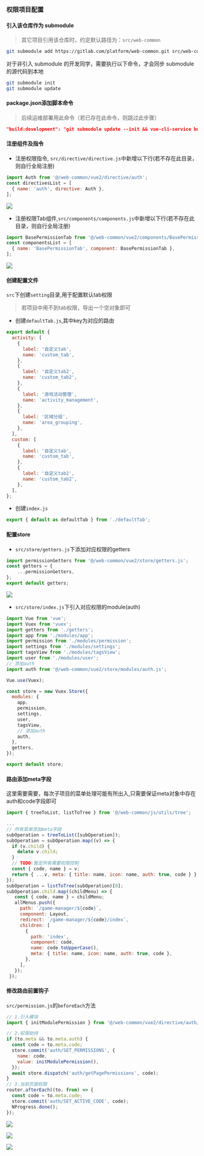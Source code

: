 ### 权限项目配置

#### 引入该仓库作为 submodule

> 其它项目引用该仓库时，约定默认路径为：`src/web-common`

```bash
git submodule add https://gitlab.com/platform/web-common.git src/web-common
```

对于非引入 submodule 的开发同学，需要执行以下命令，才会同步 submodule 的源代码到本地

```bash
git submodule init
git submodule update
```

#### package.json添加脚本命令

> 后续运维部署用此命令（若已存在此命令，则跳过此步骤）


```json
"build:development": "git submodule update --init && vue-cli-service build --mode development"
```

#### 注册组件及指令

- 注册权限指令, `src/directive/directive.js`中新增以下行(若不存在此目录，则自行全局注册)

```javascript
import Auth from '@/web-common/vue2/directive/auth';
const directivesList = [
  { name: 'auth', directive: Auth },
];
```

[![](https://s1.ax1x.com/2023/02/28/ppPpS4x.png#alt=ppPpS4x.png)](https://imgse.com/i/ppPpS4x)

- 注册权限Tab组件,`src/components/components.js`中新增以下行(若不存在此目录，则自行全局注册)

```javascript
import BasePermissionTab from '@/web-common/vue2/components/BasePermissionTab';
const componentsList = [
  { name: 'BasePermissionTab', component: BasePermissionTab },
];
```

[![](https://s1.ax1x.com/2023/02/28/ppPpC8K.png#alt=ppPpC8K.png)](https://imgse.com/i/ppPpC8K)

<a name="bba0d682"></a>
#### 创建配置文件

`src`下创建`setting`目录,用于配置默认tab权限

> 若项目中用不到tab权限，导出一个空对象即可


- 创建`defaultTab.js`,其中key为对应的路由

```javascript
export default {
  activity: [
    {
      label: '自定义tab',
      name: 'custom_tab',
    },
    {
      label: '自定义tab2',
      name: 'custom_tab2',
    },
    {
      label: '游戏活动管理',
      name: 'activity_management',
    },
    {
      label: '区域分组',
      name: 'area_grouping',
    },
  ],
  custom: [
    {
      label: '自定义tab',
      name: 'custom_tab',
    },
    {
      label: '自定义tab2',
      name: 'custom_tab2',
    },
  ],
};
```

- 创建`index.js`

```javascript
export { default as defaultTab } from './defaultTab';
```

#### 配置store

- `src/store/getters.js`下添加对应权限的getters

```javascript
import permissionGetters from '@/web-common/vue2/store/getters.js';
const getters = {
	...permissionGetters,
};
export default getters;
```

[![](https://s1.ax1x.com/2023/02/28/ppPp9C6.png#alt=ppPp9C6.png)](https://imgse.com/i/ppPp9C6)

- `src/store/index.js`下引入对应权限的module(auth)

```javascript
import Vue from 'vue';
import Vuex from 'vuex';
import getters from './getters';
import app from './modules/app';
import permission from './modules/permission';
import settings from './modules/settings';
import tagsView from './modules/tagsView';
import user from './modules/user';
// 添加auth
import auth from '@/web-common/vue2/store/modules/auth.js';

Vue.use(Vuex);

const store = new Vuex.Store({
  modules: {
    app,
    permission,
    settings,
    user,
    tagsView,
    // 添加auth
    auth,
  },
  getters,
});

export default store;
```

<a name="66b34a90"></a>
#### 路由添加meta字段

这里需要需要，每次子项目的菜单处理可能有所出入,只需要保证meta对象中存在auth和code字段即可

```javascript
import { treeToList, listToTree } from '@/web-common/js/utils/tree';

...
// 所有菜单添加meta字段
subOperation = treeToList([subOperation]);
subOperation = subOperation.map((v) => {
  if (v.child) {
    delete v.child;
  }
  // TODO:暂定所有需要权限控制
  const { code, name } = v;
  return { ...v, meta: { title: name, icon: name, auth: true, code } };
});
subOperation = listToTree(subOperation)[0]; 
subOperation.child.map((childMenu) => {
   const { code, name } = childMenu;
   allMenus.push({
     path: `/game-manager/${code}`,
     component: Layout,
     redirect: `/game-manager/${code}/index`,
     children: [
       {
         path: 'index',
         component: code,
         name: code.toUpperCase(),
         meta: { title: name, icon: name, auth: true, code },
       },
     ],
   });
 });
```

<a name="4c11f7f2"></a>
#### 修改路由前置钩子

`src/permission.js`的`beforeEach`方法

```javascript
// 1.引入模块
import { initModulePermission } from '@/web-common/vue2/directive/auth/auth';

// 2.权限劫持
if (to.meta && to.meta.auth) {
  const code = to.meta.code;
  store.commit('auth/SET_PERMISSIONS', {
    name: code,
    value: initModulePermission(),
  });
  await store.dispatch('auth/getPagePermissions', code);
}
// 3.当前页面权限
router.afterEach((to, from) => {
  const code = to.meta.code;
  store.commit('auth/SET_ACTIVE_CODE', code);
  NProgress.done();
});
```

[![](https://s1.ax1x.com/2023/02/28/ppPSjb9.png#alt=ppPSjb9.png)](https://imgse.com/i/ppPSjb9)

[![](https://s1.ax1x.com/2023/02/28/ppPSxER.png#alt=ppPSxER.png)](https://imgse.com/i/ppPSxER)<br />


[![](https://s1.ax1x.com/2023/02/28/ppPpPgO.png#alt=ppPpPgO.png)](https://imgse.com/i/ppPpPgO)
